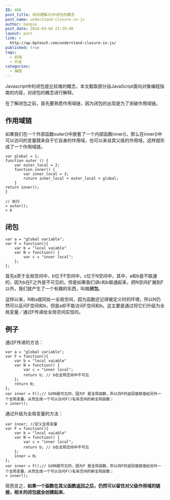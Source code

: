 ```yaml
---
ID: 408
post_title: 如何理解JS中闭包的概念
post_name: understand-closure-in-js
author: banpie
post_date: 2018-03-04 21:39:40
layout: post
link: >
  http://wp.bpteach.com/understand-closure-in-js/
published: true
tags:
  - 前端
  - 开发
categories:
  - 编程
---
```

Javascript中的闭包是比较难的概念，本文截取部分自JavaScript面向对象编程指南的内容，对闭包的概念进行解释。

在了解闭包之前，首先要熟悉作用域链，因为闭包的出现是为了突破作用域链。

## 作用域链

如果我们在一个外部函数outer()中嵌套了一个内部函数inner()，那么在inner()中可以访问的变量既来自于它自身的作用域，也可以来自其父级的作用域，这样就形成了一个作用域链。

	var global = 1;
	function outer () {
		var outer_local = 2;
		function inner() {
			var inner_local = 3;
			ruturn inner_local + outer_local + global;
		}
	return inner();
	}
	
	// 执行
	> outer();
	> 6

## 闭包

	var a = "global variable";
	var F = function(){
		var b = "local vaiable"
		var N = function() {
			var c = "inner local";
		};
	};
	
首先a至于全局空间中，b位于F空间中，c位于N空间中，其中，a和b是不联通的，因为b在F之外是不可见的，但是如果我们讲c和b联通起来，把N空间扩展到F以外，我们就产生了一个有趣的东西，叫做**闭包**。

这样以来，N和a就同处一全局空间，因为函数还记得被定义时的环境，所以N仍然可以反问F空间和b，但是a却不能访问F空间和b。这主要是通过将它们升级为全局变量／通过F传递给全局空间实现的。

## 例子
通过F传递的方法：

	var a = "global variable";
	var F = function(){
		var b = "local vaiable"
		var N = function() {
			var c = "inner local";
			return b; // b在全局空间中不可见
		};
		return N;
	};
	var inner = F();// b对N是可见的，因为F 是全局函数，所以将F的返回值赋值给另外一个全局变量，从而生成一个可以访问F()私有空间的新全局函数；
	> inner();
	
通过升级为全局变量的方法：
	
	var inner; //定义全局变量
	var F = function(){
		var b = "local vaiable"
		var N = function() {
			var c = "inner local";
			return b; // b在全局空间中不可见
		};
		inner = N;
	};
	var inner = F();// b对N是可见的，因为F 是全局函数，所以将F的返回值赋值给另外一个全局变量，从而生成一个可以访问F()私有空间的新全局函数；
	> inner();
	
简而言之，**如果一个函数在其父函数返回之后，仍然可以留住对父级作用域的链接，相关的闭包就会创建起来**。